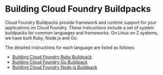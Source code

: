 # Building Cloud Foundry Buildpacks

Cloud Foundry Buildpacks provide framework and runtime support for your applications on Cloud Foundry. These instructions include a set of system buildpacks for common languages and frameworks. On Linux on Z systems, we have built Ruby, Node.js and Go.

The detailed instructions for each language are listed as follows:
* [Building Cloud Foundry Ruby Buildpack](https://github.com/rishigits/MyFirstRepository/wiki/Building-Cloud-Foundry-Ruby-Buildpack#building-cloud-foundry-ruby-buildpack)
* [Building Cloud Foundry Go Buildpack](https://github.com/rishigits/MyFirstRepository/wiki/Building-Cloud-Foundry-Go-Buildpack)
* [Building Cloud Foundry Node.js Buildpack](https://github.com/rishigits/MyFirstRepository/wiki/Building-Cloud-Foundry-Node.js-Buildpack#building-cloud-foundry-nodejs-buildpack)